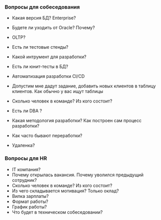 ### Вопросы для собеседования
  - Какая версия БД? Enterprise?
  - Будете ли уходить от Oracle? Почему?
  - OLTP?
  - Есть ли тестовые стенды?
  - Какой интрумент для разработки?
  - Есть ли юнит-тесты в БД?
  - Автоматизация разработки CI/CD
  - Допустим мне дадут задание, добавить новых клиентов в таблицу клиентов. Как обычно у вас ищут таблицы 

  - Сколько человек в команде? Из кого состоит?
  - Есть ли DBA ? 
  - Какая методология разработки? Как построен сам процесс разработки? 
  - Как часто бывают переработки?
  - Удаленка?

### Вопросы для HR
  - IT компания?
  - Почему открылась вакансия. Почему уволился предыдущий сотрудник?
  - Сколько человек в команде? Из кого состоит?
  - Из чего складывается мотивация? Только оклад?
  - Вилка зарплаты?
  - Формат работы? 
  - График работы?
  - Что будет в техническом собеседовании?
